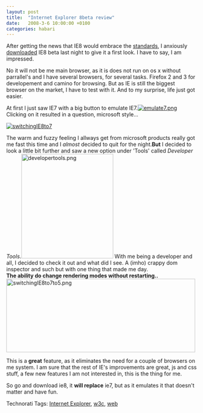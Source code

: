 ```yaml
---
layout: post
title:  "Internet Explorer 8beta review"
date:   2008-3-6 10:00:00 +0100
categories: habari
---
```

<p>After getting the news that IE8 would embrace the <a href="http://www.w3.org/">standards</a>, I anxiously <a href="http://www.microsoft.com/windows/products/winfamily/ie/ie8/readiness/Install.htm">downloaded</a> IE8 beta last night to give it a first look. I have to say, I am impressed.</p>
<p>No it will not be me main browser, as it is does not run on os x without parrallel's and I have several browsers, for several tasks. Firefox 2 and 3 for developement and camino for browsing. But as IE is still the biggest browser on the market, I have to test with it. And to my surprise, life just got easier.</p>
<p>At first I just saw IE7 with a big button to emulate IE7.<a href="http://www.flickr.com/photos/57462165@N00/2314342738" title="View 'emulate7.png' on Flickr.com"><img src="http://static.flickr.com/2160/2314342738_2e00a97510.jpg" alt="emulate7.png" /></a><br /> Clicking on it resulted in a question, microsoft style...</p>
<a href="http://www.flickr.com/photos/57462165@N00/2312357603" title="View 'switchingIE8to7' on Flickr.com" ><img src="http://farm4.static.flickr.com/3200/2312357603_e38c46f603.jpg" alt="switchingIE8to7" /></a>
<p>
The warm and fuzzy feeling I allways get from microsoft products really got me fast this time and I <em>almost</em> decided to quit for the night.<strong>But</strong> I decided to look a little bit further and saw a new option under 'Tools' called <em>Developer Tools</em>.<a href="http://www.flickr.com/photos/57462165@N00/2312382027" title="View 'developertools.png' on Flickr.com"><img src="http://farm4.static.flickr.com/3079/2312382027_56d07a6457.jpg" alt="developertools.png" border="0" width="243" height="276" /></a> With me being a developer and all, I decided to check it out and what did I see. A (imho) crappy dom inspector and such but with one thing that made me day. <br /><strong>The ability do change rendering modes without restarting..</strong><a href="http://www.flickr.com/photos/57462165@N00/2313192040" title="View 'switchingIE8to7to5.png' on Flickr.com"><img src="http://farm4.static.flickr.com/3147/2313192040_1a6a0b587a.jpg" alt="switchingIE8to7to5.png" border="0" width="500" height="194" /></a></p><p>This is a <strong>great</strong> feature, as it eliminates the need for a couple of browsers on me system. I am sure that the rest of IE's improvements are great, js and css stuff, a few new features I am not interested in, this is the thing for me.</p><p>So go and download ie8, it <strong>will replace</strong> ie7, but as it emulates it that doesn't matter and have fun.</p>

<!-- Technorati Tags Start -->
<p>Technorati Tags:
<a href="http://technorati.com/tag/Internet%20Explorer" rel="tag">Internet Explorer</a>, <a href="http://technorati.com/tag/w3c" rel="tag">w3c</a>, <a href="http://technorati.com/tag/web" rel="tag">web</a>
</p>
<!-- Technorati Tags End -->